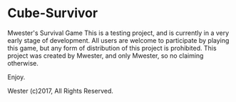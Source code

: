 # Cube-Survivor
Mwester's Survival Game
This is a testing project, and is currently in a very early stage of development. All users are welcome to participate by playing this game,
but any form of distribution of this project is prohibited. This project was created by Mwester, and only Mwester, so no claiming otherwise. 

Enjoy.


Wester (c)2017, All Rights Reserved.

